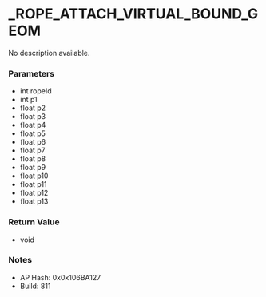# _ROPE_ATTACH_VIRTUAL_BOUND_GEOM

No description available.

### Parameters
* int ropeId
* int p1
* float p2
* float p3
* float p4
* float p5
* float p6
* float p7
* float p8
* float p9
* float p10
* float p11
* float p12
* float p13

### Return Value
* void

### Notes
* AP Hash: 0x0x106BA127
* Build: 811


